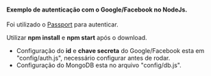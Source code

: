 <h4><b>Exemplo de autenticação com o Google/Facebook no NodeJs.</b></h4>

Foi utilizado o <a href="http://passportjs.org/">Passport</a> para autenticar.

Utilizar <b>npm install</b> e <b>npm start</b> após o download.

* Configuração do <b>id</b> e <b>chave secreta</b> do Google/Facebook esta em "config/auth.js", necessário configurar antes de rodar.
* Configuração do MongoDB esta no arquivo "config/db.js".
